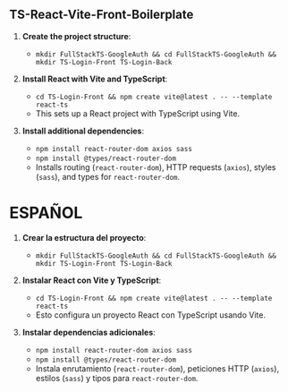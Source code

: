 

## TS-React-Vite-Front-Boilerplate

1. **Create the project structure**:
   - `mkdir FullStackTS-GoogleAuth && cd FullStackTS-GoogleAuth && mkdir TS-Login-Front TS-Login-Back`

2. **Install React with Vite and TypeScript**:
   - `cd TS-Login-Front && npm create vite@latest . -- --template react-ts`
   - This sets up a React project with TypeScript using Vite.

3. **Install additional dependencies**:
   - `npm install react-router-dom axios sass`
   - `npm install @types/react-router-dom`
   - Installs routing (`react-router-dom`), HTTP requests (`axios`), styles (`sass`), and types for `react-router-dom`.


# ESPAÑOL

1. **Crear la estructura del proyecto**:
   - `mkdir FullStackTS-GoogleAuth && cd FullStackTS-GoogleAuth && mkdir TS-Login-Front TS-Login-Back`

2. **Instalar React con Vite y TypeScript**:
   - `cd TS-Login-Front && npm create vite@latest . -- --template react-ts`
   - Esto configura un proyecto React con TypeScript usando Vite.

3. **Instalar dependencias adicionales**:
   - `npm install react-router-dom axios sass`
   - `npm install @types/react-router-dom`
   - Instala enrutamiento (`react-router-dom`), peticiones HTTP (`axios`), estilos (`sass`) y tipos para `react-router-dom`.

